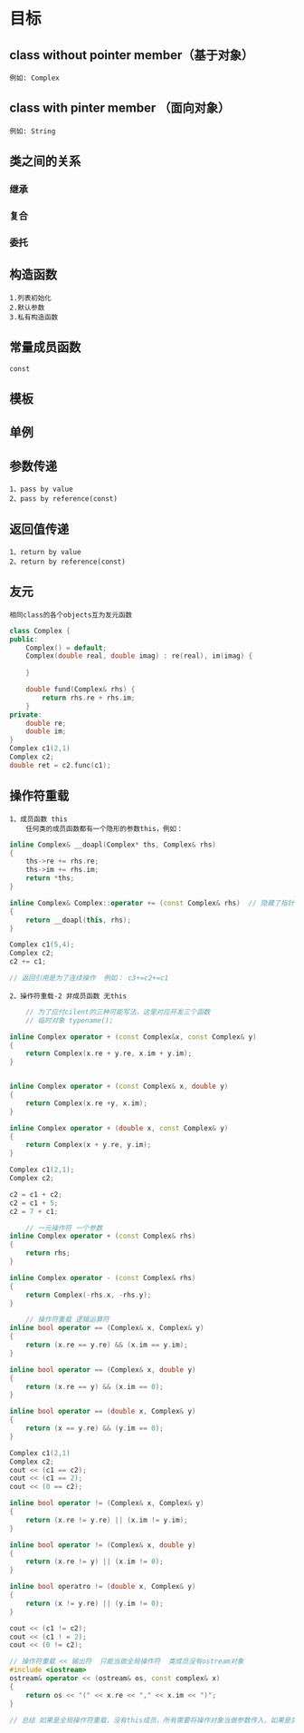 # 目标

## class without pointer member（基于对象）
    例如: Complex
 

## class with pinter member （面向对象）
    例如: String

## 类之间的关系
### 继承
### 复合
### 委托

## 构造函数
    1.列表初始化
    2.默认参数
    3.私有构造函数
## 常量成员函数
    const

## 模板

## 单例

## 参数传递
    1、pass by value
    2、pass by reference(const)

## 返回值传递
    1、return by value
    2、return by reference(const)

## 友元

    相同class的各个objects互为友元函数
```c++
class Complex {
public:
    Complex() = default;
    Complex(double real, double imag) : re(real), im(imag) {
            
    }

    double fund(Complex& rhs) {
        return rhs.re + rhs.im;
    }
private:
    double re;
    double im;
}
Complex c1(2,1)
Complex c2;
double ret = c2.func(c1);

```


## 操作符重载

    1、成员函数 this
        任何类的成员函数都有一个隐形的参数this，例如：
````c++
inline Complex& __doapl(Complex* ths, Complex& rhs)
{
    ths->re += rhs.re;
    ths->im += rhs.im;
    return *ths;
}

inline Complex& Complex::operator += (const Complex& rhs)  // 隐藏了指针this参数
{
    return __doapl(this, rhs);
}

Complex c1(5,4);
Complex c2;
c2 += c1;

// 返回引用是为了连续操作  例如： c3+=c2+=c1
````

    2、操作符重载-2 非成员函数 无this
````c++
    // 为了应付cilent的三种可能写法，这里对应开发三个函数
    // 临时对象 typename();

inline Complex operator + (const Complex&x, const Complex& y)
{
    return Complex(x.re + y.re, x.im + y.im);
}


inline Complex operator + (const Complex& x, double y)
{
    return Complex(x.re +y, x.im);
}

inline Complex operator + (double x, const Complex& y)
{
    return Complex(x + y.re, y.im);
}

Complex c1(2,1);
Complex c2;

c2 = c1 + c2;
c2 = c1 + 5;
c2 = 7 + c1;

    // 一元操作符 一个参数 
inline Complex operator + (const Complex& rhs)
{
    return rhs;
}

inline Complex operator - (const Complex& rhs)
{
    return Complex(-rhs.x, -rhs.y);
}

    // 操作符重载 逻辑运算符
inline bool operator == (Complex& x, Complex& y)
{
    return (x.re == y.re) && (x.im == y.im);
}

inline bool operator == (Complex& x, double y)
{
    return (x.re == y) && (x.im == 0);    
}

inline bool operator == (double x, Complex& y)
{
    return (x == y.re) && (y.im == 0);
}

Complex c1(2,1)
Complex c2;
cout << (c1 == c2);
cout << (c1 == 2);
cout << (0 == c2);

inline bool operator != (Complex& x, Complex& y)
{
    return (x.re != y.re) || (x.im != y.im);
}

inline bool operator != (Complex& x, double y)
{
    return (x.re != y) || (x.im != 0);
}

inline bool operatro != (double x, Complex& y)
{
    return (x != y.re) || (y.im != 0);
}

cout << (c1 != c2);
cout << (c1 ! = 2);
cout << (0 != c2);

// 操作符重载 << 输出符  只能当做全局操作符  类成员没有ostream对象
#include <iostream>
ostream& operator << (ostream& os, const complex& x)
{
    return os << "(" << x.re << "," << x.im << ")";
}

// 总结 如果是全局操作符重载，没有this成员，所有需要将操作对象当做参数传入，如果是类成员操作，this作为隐藏参数

````
    